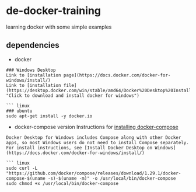 # de-docker-training
learning docker with some simple examples

## dependencies
* docker

``` Windows
### Windows Desktop
Link to [installation page](https://docs.docker.com/docker-for-windows/install/)
Link to [installation file](https://desktop.docker.com/win/stable/amd64/Docker%20Desktop%20Installer.exe "Click to download and install docker for windows")

``` linux
### ubuntu
sudo apt-get install -y docker.io
```
* docker-compose version
Instructions for [installing docker-compose](https://docs.docker.com/compose/install/)

``` Windows Desktop
Docker Desktop for Windows includes Compose along with other Docker apps, so most Windows users do not need to install Compose separately. For install instructions, see [Install Docker Desktop on Windows](https://docs.docker.com/docker-for-windows/install/)

``` linux
sudo curl -L "https://github.com/docker/compose/releases/download/1.29.1/docker-compose-$(uname -s)-$(uname -m)" -o /usr/local/bin/docker-compose
sudo chmod +x /usr/local/bin/docker-compose
```

